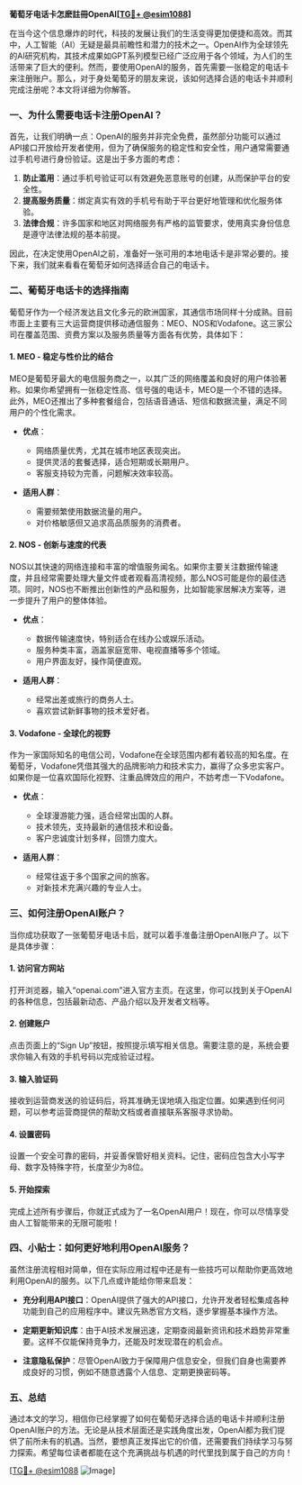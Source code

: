 **葡萄牙电话卡怎麽註冊OpenAI[[TG💪+ @esim1088](https://t.me/s/esim1088)]**

在当今这个信息爆炸的时代，科技的发展让我们的生活变得更加便捷和高效。而其中，人工智能（AI）无疑是最具前瞻性和潜力的技术之一。OpenAI作为全球领先的AI研究机构，其技术成果如GPT系列模型已经广泛应用于各个领域，为人们的生活带来了巨大的便利。然而，要使用OpenAI的服务，首先需要一张稳定的电话卡来注册账户。那么，对于身处葡萄牙的朋友来说，该如何选择合适的电话卡并顺利完成注册呢？本文将详细为你解答。

### 一、为什么需要电话卡注册OpenAI？

首先，让我们明确一点：OpenAI的服务并非完全免费，虽然部分功能可以通过API接口开放给开发者使用，但为了确保服务的稳定性和安全性，用户通常需要通过手机号进行身份验证。这是出于多方面的考虑：

1. **防止滥用**：通过手机号验证可以有效避免恶意账号的创建，从而保护平台的安全性。
2. **提高服务质量**：绑定真实有效的手机号有助于平台更好地管理和优化服务体验。
3. **法律合规**：许多国家和地区对网络服务有严格的监管要求，使用真实身份信息是遵守法律法规的基本前提。

因此，在决定使用OpenAI之前，准备好一张可用的本地电话卡是非常必要的。接下来，我们就来看看在葡萄牙如何选择适合自己的电话卡。

### 二、葡萄牙电话卡的选择指南

葡萄牙作为一个经济发达且文化多元的欧洲国家，其通信市场同样十分成熟。目前市面上主要有三大运营商提供移动通信服务：MEO、NOS和Vodafone。这三家公司在覆盖范围、资费方案以及服务质量等方面各有优势，具体如下：

#### 1. MEO - 稳定与性价比的结合

MEO是葡萄牙最大的电信服务商之一，以其广泛的网络覆盖和良好的用户体验著称。如果你希望拥有一张稳定性高、信号强的电话卡，MEO是一个不错的选择。此外，MEO还推出了多种套餐组合，包括语音通话、短信和数据流量，满足不同用户的个性化需求。

- **优点**：
  - 网络质量优秀，尤其在城市地区表现突出。
  - 提供灵活的套餐选择，适合短期或长期用户。
  - 客服支持较为完善，问题解决效率较高。

- **适用人群**：
  - 需要频繁使用数据流量的用户。
  - 对价格敏感但又追求高品质服务的消费者。

#### 2. NOS - 创新与速度的代表

NOS以其快速的网络连接和丰富的增值服务闻名。如果你主要关注数据传输速度，并且经常需要处理大量文件或者观看高清视频，那么NOS可能是你的最佳选项。同时，NOS也不断推出创新性的产品和服务，比如智能家居解决方案等，进一步提升了用户的整体体验。

- **优点**：
  - 数据传输速度快，特别适合在线办公或娱乐活动。
  - 服务种类丰富，涵盖家庭宽带、电视直播等多个领域。
  - 用户界面友好，操作简便直观。

- **适用人群**：
  - 经常出差或旅行的商务人士。
  - 喜欢尝试新鲜事物的技术爱好者。

#### 3. Vodafone - 全球化的视野

作为一家国际知名的电信公司，Vodafone在全球范围内都有着较高的知名度。在葡萄牙，Vodafone凭借其强大的品牌影响力和技术实力，赢得了众多忠实客户。如果你是一位喜欢国际化视野、注重品牌效应的用户，不妨考虑一下Vodafone。

- **优点**：
  - 全球漫游能力强，适合经常出国的人群。
  - 技术领先，支持最新的通信技术和设备。
  - 客户忠诚度计划多样，回馈力度大。

- **适用人群**：
  - 经常往返于多个国家之间的旅客。
  - 对新技术充满兴趣的专业人士。

### 三、如何注册OpenAI账户？

当你成功获取了一张葡萄牙电话卡后，就可以着手准备注册OpenAI账户了。以下是具体步骤：

#### 1. 访问官方网站

打开浏览器，输入“openai.com”进入官方主页。在这里，你可以找到关于OpenAI的各种信息，包括最新动态、产品介绍以及开发者文档等。

#### 2. 创建账户

点击页面上的“Sign Up”按钮，按照提示填写相关信息。需要注意的是，系统会要求你输入有效的手机号码以完成验证过程。

#### 3. 输入验证码

接收到运营商发送的验证码后，将其准确无误地填入指定位置。如果遇到任何问题，可以参考运营商提供的帮助文档或者直接联系客服寻求协助。

#### 4. 设置密码

设置一个安全可靠的密码，并妥善保管好相关资料。记住，密码应包含大小写字母、数字及特殊字符，长度至少为8位。

#### 5. 开始探索

完成上述所有步骤后，你就正式成为了一名OpenAI用户！现在，你可以尽情享受由人工智能带来的无限可能啦！

### 四、小贴士：如何更好地利用OpenAI服务？

虽然注册流程相对简单，但在实际应用过程中还是有一些技巧可以帮助你更高效地利用OpenAI的服务。以下几点或许能给你带来启发：

- **充分利用API接口**：OpenAI提供了强大的API接口，允许开发者轻松集成各种功能到自己的应用程序中。建议先熟悉官方文档，逐步掌握基本操作方法。
  
- **定期更新知识库**：由于AI技术发展迅速，定期查阅最新资讯和技术趋势非常重要。这样不仅能保持竞争力，还能及时发现潜在的机会点。

- **注意隐私保护**：尽管OpenAI致力于保障用户信息安全，但我们自身也需要养成良好的习惯，例如不随意透露个人信息、定期更换密码等。

### 五、总结

通过本文的学习，相信你已经掌握了如何在葡萄牙选择合适的电话卡并顺利注册OpenAI账户的方法。无论是从技术层面还是实践角度出发，OpenAI都为我们提供了前所未有的机遇。当然，要想真正发挥出它的价值，还需要我们持续学习与努力探索。希望每位读者都能在这个充满挑战与机遇的时代里找到属于自己的方向！

[[TG💪+ @esim1088](https://t.me/s/esim1088) ![Image](https://i.postimg.cc/4NQfJmqS/Snipaste-2025-05-13-00-14-12.png)]